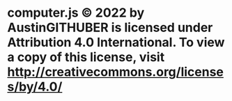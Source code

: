 # computer.js © 2022 by AustinGITHUBER is licensed under Attribution 4.0 International. To view a copy of this license, visit http://creativecommons.org/licenses/by/4.0/
